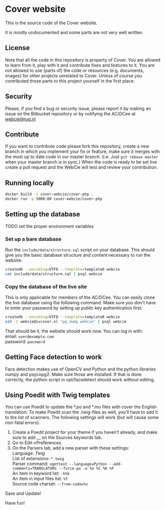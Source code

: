 # Cover website
This is the source code of the Cover website.

It is mostly undocumented and some parts are not very well written.

## License
Note that all the code in this repository is property of Cover. You are allowed to learn from it, play with it and contribute fixes and features to it. You are not allowed to use (parts of) the code or resources (e.g. documents, images) for other projects unrelated to Cover. Unless of course you contributed those parts to this project yourself in the first place.

## Security
Please, if you find a bug or security issue, please report it by making an issue on the Bitbucket repository or by notifying the AC/DCee at webcie@rug.nl

## Contribute
If you want to contribute code please fork this repository, create a new branch in which you implement your fix or feature, make sure it merges with the most up to date code in our master branch. (i.e. Just `git rebase master` when your master branch is in sync.) When the code is ready to be set live create a pull request and the WebCie will test and review your contribution.

## Running locally
```bash
docker build -t cover-webcie/cover-php .
docker run -p 5000:80 cover-webcie/cover-php
```

## Setting up the database
TODO set the proper environment variables

### Set up a bare database
Run the `include/data/structure.sql` script on your database. This should give you the basic database structure and content necessary to run the website:

```bash
createdb --encoding=UTF8 --template=template0 webcie 
cat include/data/structure.sql | psql webcie
```

### Copy the database of the live site
This is only applicable for members of the AC/DCee. You can easily clone the live database using the following command. Make sure you don't have to enter your password by setting up public key authentication first.

```bash
createdb --encoding=UTF8 --template=template0 webcie 
ssh -C webcie@svcover.nl "pg_dump webcie" | psql webcie
```

That should be it, the website should work now. You can log in with:  
email: `user@example.com`  
password: `password`

## Getting Face detection to work
Face detection makes use of OpenCV and Python and the python libraries numpy and psycopg2. Make sure those are installed. If that is done correctly, the python script in opt/facedetect should work without editing.

## Using Poedit with Twig templates
You can use Poedit to update the *.po and *.mo files with cover the English translation. To make Poedit scan the .twig-files as well, you'll have to add it to the list of scanners. The following settings will work (but will cause some non-fatal errors).

1. Create a Poedit project for your theme if you haven’t already, and make sure to add __ on the Sources keywords tab.
2. Go to Edit->Preferences.
3. On the Parsers tab, add a new parser with these settings:  
   Language: *Twig*  
   List of extensions: ``*.twig``  
   Parser command: ``xgettext --language=Python --add-comments=TRANSLATORS --force-po -o %o %C %K %F``  
   An item in keyword list: ``-k%k``  
   An item in input files list: ``%f``  
   Source code charset: ``--from-code=%c``

Save and Update!

Have fun!